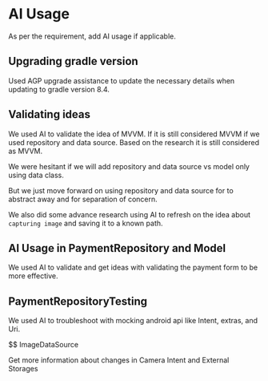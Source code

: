 # AI Usage

As per the requirement, add AI usage if applicable.

## Upgrading gradle version

Used AGP upgrade assistance to update the necessary details when updating to gradle version 8.4.

## Validating ideas

We used AI to validate the idea of MVVM. If it is still considered MVVM if we used repository
and data source. Based on the research it is still considered as MVVM. 

We were hesitant if we will add repository and data source vs model only using data class.

But we just move forward on using repository and data source for to abstract away and for 
separation of concern.

We also did some advance research using AI to refresh on the idea about `capturing image` and 
saving it to a known path.


## AI Usage in PaymentRepository and Model

We used AI to validate and get ideas with validating the payment form to be more effective.

## PaymentRepositoryTesting

We used AI to troubleshoot with mocking android api like Intent, extras, and Uri.

$$ ImageDataSource

Get more information about changes in Camera Intent and External Storages